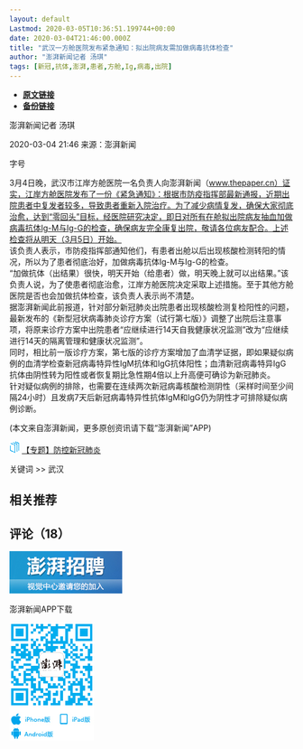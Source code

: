 ```yaml
---
layout: default
Lastmod: 2020-03-05T10:36:51.199744+00:00
date: 2020-03-04T21:46:00.000Z
title: "武汉一方舱医院发布紧急通知：拟出院病友需加做病毒抗体检查"
author: "澎湃新闻记者 汤琪"
tags: [新冠,抗体,澎湃,患者,方舱,Ig,病毒,出院]
---
```


* [**原文链接**](https://www.thepaper.cn/newsDetail_forward_6321807)
* [**备份链接**](http://archive.ph/grqVm)


澎湃新闻记者 汤琪

2020-03-04 21:46 来源：澎湃新闻

字号

3月4日晚，武汉市江岸方舱医院一名负责人向澎湃新闻（www.thepaper.cn）证实，江岸方舱医院发布了一份《紧急通知》：根据市防疫指挥部最新通报，近期出院患者中复发者较多，导致患者重新入院治疗。为了减少病情复发，确保大家彻底治愈，达到“零回头”目标，经医院研究决定，即日对所有在舱拟出院病友抽血加做病毒抗体Ig-M与Ig-G的检查，确保病友完全康复出院，敬请各位病友配合。上述检查将从明天（3月5日）开始。  
该负责人表示，市防疫指挥部通知他们，有患者出舱以后出现核酸检测转阳的情况，所以为了患者彻底治好，加做病毒抗体Ig-M与Ig-G的检查。  
“加做抗体（出结果）很快，明天开始（给患者）做，明天晚上就可以出结果。”该负责人说，为了使患者彻底治愈，江岸方舱医院决定采取上述措施。至于其他方舱医院是否也会加做抗体检查，该负责人表示尚不清楚。  
据澎湃新闻此前报道，针对部分新冠肺炎出院患者出现核酸检测复检阳性的问题，最新发布的《新型冠状病毒肺炎诊疗方案（试行第七版）》调整了出院后注意事项，将原来诊疗方案中出院患者“应继续进行14天自我健康状况监测”改为“应继续进行14天的隔离管理和健康状况监测”。  
同时，相比前一版诊疗方案，第七版的诊疗方案增加了血清学证据，即如果疑似病例的血清学检查新冠病毒特异性IgM抗体和IgG抗体阳性；血清新冠病毒特异IgG抗体由阴性转为阳性或者恢复期比急性期4倍以上升高便可确诊为新冠肺炎。  
针对疑似病例的排除，也需要在连续两次新冠病毒核酸检测阴性（采样时间至少间隔24小时）且发病7天后新冠病毒特异性抗体IgM和IgG仍为阴性才可排除疑似病例诊断。

(本文来自澎湃新闻，更多原创资讯请下载“澎湃新闻”APP)

![](/images/post/9d9b68ac2b1de18d3712096354b3c3a5.gif) [【专题】防控新冠肺炎](https://www.thepaper.cn/newsDetail_forward_89986) 

关键词 >> 武汉

相关推荐
----

评论（18）
------

[![](/images/post/f015bb903e56111c897265f06dcc71b5.jpg)](https://www.thepaper.cn/work_us.jsp)

澎湃新闻APP下载

![客户端下载](/images/post/363f0f15be9fbe215c00f013b15faae7.png)

